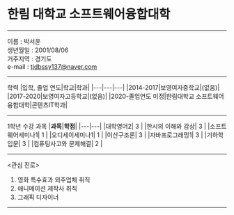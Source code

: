 # 한림 대학교 소프트웨어융합대학
---

이름 : 박서윤   
생년월일 : 2001/08/06  
거주지역 : 경기도   
e-mail : tjdbssy137@naver.com

---

학력
|입학, 졸업 연도|학교|학과|
|---|---|---|
|2014-2017|보영여자중학교|(없음)|
|2017-2020|보영여자고등학교|(없음)|
|2020-졸업연도 미정|한림대학교 소프트웨어융합대학|콘텐츠IT학과|

---

1학년 수강 과목
|**과목**|**학점**|
|---|---|
|대학영어2| 3 |
|한시의 이해와 감상| 3 |
|소프트웨어세미나1| 1 |
|오디세이세미나1| 1 |
|이산구조론| 3 |
|자바프로그래밍1| 3 |
|기하학입문| 3 |
|컴퓨팅사고와 문제해결| 2 |

---

<관심 진로> 
1. 영화 특수효과 외주업체 취직
2. 애니메이션 제작사 취직
3. 그래픽 디자이너

---

